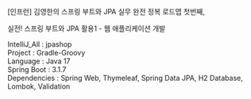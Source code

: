 [인프런] 김영한의 스프링 부트와 JPA 실무 완전 정복 로드맵 첫번째,

실전! 스프링 부트와 JPA 활용1 - 웹 애플리케이션 개발<br/>

IntelliJ_All : jpashop<br/>
Project : Gradle-Groovy<br/>
Language : Java 17 <br/>
Spring Boot : 3.1.7<br/>
Dependencies : Spring Web, Thymeleaf, Spring Data JPA, H2 Database, Lombok, Validation <br/>
